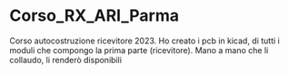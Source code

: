 # Corso_RX_ARI_Parma
Corso autocostruzione ricevitore 2023. Ho creato i pcb in kicad, di tutti i moduli che compongo la prima parte (ricevitore). Mano a mano che li collaudo, li renderò disponibili
